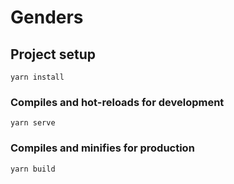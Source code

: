 # Genders



## Project setup
```
yarn install
```

### Compiles and hot-reloads for development
```
yarn serve
```

### Compiles and minifies for production
```
yarn build
```
